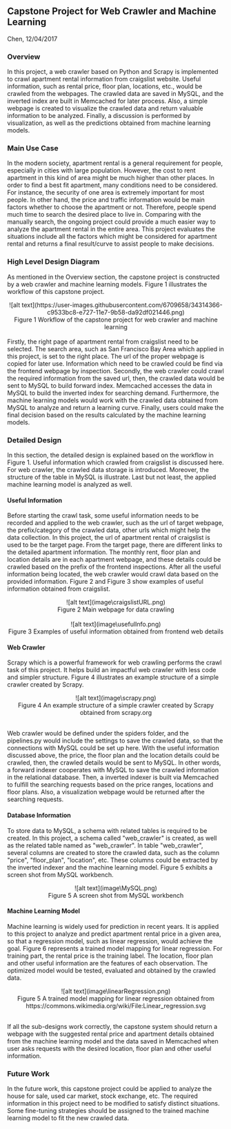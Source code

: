 ## Capstone Project for Web Crawler and Machine Learning
Chen, 12/04/2017

### Overview

In this project, a web crawler based on Python and Scrapy is implemented to crawl apartment rental information from craigslist website. Useful information, such as rental price, floor plan, locations, etc., would be crawled from the webpages. The crawled data are saved in MySQL, and the inverted index are built in Memcached for later process. Also, a simple webpage is created to visualize the crawled data and return valuable information to be analyzed. Finally, a discussion is performed by visualization, as well as the predictions obtained from machine learning models.

### Main Use Case

In the modern society, apartment rental is a general requirement for people, especially in cities with large population. However, the cost to rent apartment in this kind of area might be much higher than other places. In order to find a best fit apartment, many conditions need to be considered. For instance, the security of one area is extremely important for most people. In other hand, the price and traffic information would be main factors whether to choose the apartment or not. Therefore, people spend much time to search the desired place to live in. Comparing with the manually search, the ongoing project could provide a much easier way to analyze the apartment rental in the entire area. This project evaluates the situations include all the factors which might be considered for apartment rental and returns a final result/curve to assist people to make decisions.

### High Level Design Diagram
As mentioned in the Overview section, the capstone project is constructed by a web crawler and machine learning models. Figure 1 illustrates the workflow of this capstone project.

<center>
![alt text](https://user-images.githubusercontent.com/6709658/34314366-c9533bc8-e727-11e7-9b58-da92df021446.png)
</center> 
<center>Figure 1 Workflow of the capstone project for web crawler and machine learning</center>

<br>
Firstly, the right page of apartment rental from craigslist need to be selected. The search area, such as San Francisco Bay Area which applied in this project, is set to the right place. The url of the proper webpage is copied for later use. Information which need to be crawled could be find via the frontend webpage by inspection. Secondly, the web crawler could crawl the required information from the saved url, then, the crawled data would be sent to MySQL to build forward index. Memcached accesses the data in MySQL to build the inverted index for searching demand. Furthermore, the machine learning models would work with the crawled data obtained from MySQL to analyze and return a learning curve. Finally, users could make the final decision based on the results calculated by the machine learning models.

### Detailed Design
In this section, the detailed design is explained based on the workflow in Figure 1. Useful information which crawled from craigslist is discussed here. For web crawler, the crawled data storage is introduced. Moreover, the structure of the table in MySQL is illustrate. Last but not least, the applied machine learning model is analyzed as well.

#### Useful Information
Before starting the crawl task, some useful information needs to be recorded and applied to the web crawler, such as the url of target webpage, the prefix/category of the crawled data, other urls which might help the data collection. In this project, the url of apartment rental of craigslist is used to be the target page. From the target page, there are different links to the detailed apartment information. The monthly rent, floor plan and location details are in each apartment webpage, and these details could be crawled based on the prefix of the frontend inspections. After all the useful information being located, the web crawler would crawl data based on the provided information. Figure 2 and Figure 3 show examples of useful information obtained from craigslist.

<center>![alt text](image\craigslistURL.png)</center>
<center>Figure 2 Main webpage for data crawling</center>

<br>

<center>![alt text](image\usefulInfo.png)</center>
<center>Figure 3 Examples of useful information obtained from frontend web details</center>

#### Web Crawler
Scrapy which is a powerful framework for web crawling performs the crawl task of this project. It helps build an impactful web crawler with less code and simpler structure. Figure 4 illustrates an example structure of a simple crawler created by Scrapy.

<center>![alt text](image\scrapy.png)</center>
<center>Figure 4 An example structure of a simple crawler created by Scrapy obtained from scrapy.org</center>

<br>

 Web crawler would be defined under the spiders folder, and the pipelines.py would include the settings to save the crawled data, so that the connections with MySQL could be set up here. With the useful information discussed above, the price, the floor plan and the location details could be crawled, then, the crawled details would be sent to MySQL. In other words, a forward indexer cooperates with MySQL to save the crawled information in the relational database. Then, a inverted indexer is built via Memcached to fulfill the searching requests based on the price ranges, locations and floor plans. Also, a visualization webpage would be returned after the searching requests.

#### Database Information
To store data to MySQL, a schema with related tables is required to be created. In this project, a schema called "web_crawler" is created, as well as the related table named as "web_crawler". In table "web_crawler", several columns are created to store the crawled data, such as the column "price", "floor_plan", "location", etc. These columns could be extracted by the inverted indexer and the machine learning model. Figure 5 exhibits a screen shot from MySQL workbench.

<center>![alt text](image\MySQL.png)</center>
<center>Figure 5 A screen shot from MySQL workbench</center>

#### Machine Learning Model
Machine learning is widely used for prediction in recent years. It is applied to this project to analyze and predict apartment rental price in a given area, so that a regression model, such as linear regression, would achieve the goal. Figure 6 represents a trained model mapping for linear regression. For training part, the rental price is the training label. The location, floor plan and other useful information are the features of each observation. The optimized model would be tested, evaluated and obtained by the crawled data.

<center>![alt text](image\linearRegression.png)</center>
<center>Figure 5 A trained model mapping for linear regression obtained from https://commons.wikimedia.org/wiki/File:Linear_regression.svg</center>

<br>

If all the sub-designs work correctly, the capstone system should return a webpage with the suggested rental price and apartment details obtained from the machine learning model and the data saved in Memcached when user asks requests with the desired location, floor plan and other useful information.

### Future Work
In the future work, this capstone project could be applied to analyze the house for sale, used car market, stock exchange, etc. The required information in this project need to be modified to satisfy distinct situations. Some fine-tuning strategies should be assigned to the trained machine learning model to fit the new crawled data.
